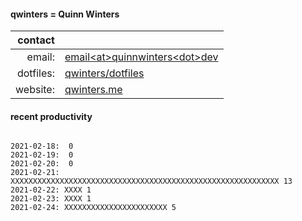 
#### qwinters = Quinn Winters

|   contact |                                                                    |
|----------:|--------------------------------------------------------------------|
|    email: | [email\<at\>quinnwinters\<dot\>dev](mailto:email@quinnwinters.dev) |
| dotfiles: | [qwinters/dotfiles](https://github.com/qwinters/dotfiles)          |
|  website: | [qwinters.me](https://qwinters.me)                                 | 


#### recent productivity

```shell

2021-02-18:  0
2021-02-19:  0
2021-02-20:  0
2021-02-21: XXXXXXXXXXXXXXXXXXXXXXXXXXXXXXXXXXXXXXXXXXXXXXXXXXXXXXXXXXXX 13
2021-02-22: XXXX 1
2021-02-23: XXXX 1
2021-02-24: XXXXXXXXXXXXXXXXXXXXXXX 5
```
